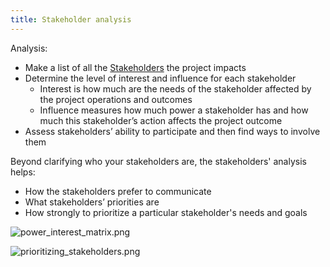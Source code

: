 ```yaml
---
title: Stakeholder analysis
---
```

Analysis:
- Make a list of all the [Stakeholders](foundations-of-project-management/actors/stakeholders.md) the project impacts
- Determine the level of interest and influence for each stakeholder
    - Interest is how much are the needs of the stakeholder affected by the project operations and outcomes
    - Influence measures how much power a stakeholder has and how much this stakeholder’s action affects the project outcome
- Assess stakeholders’ ability to participate and then find ways to involve them

Beyond clarifying who your stakeholders are, the stakeholders' analysis helps:
- How the stakeholders prefer to communicate
- What stakeholders’ priorities are
- How strongly to prioritize a particular stakeholder's needs and goals

![power_interest_matrix.png](None)


![prioritizing_stakeholders.png](None)